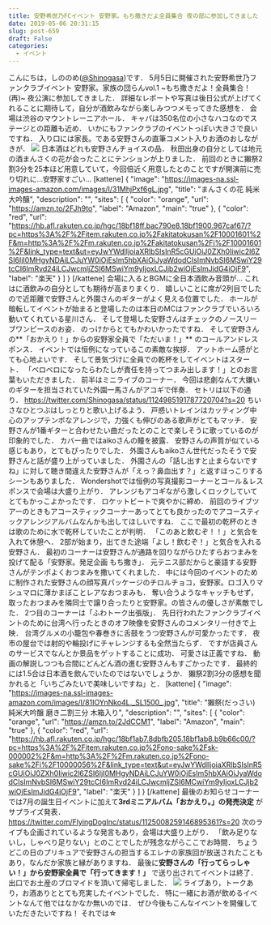 ```yaml
---
title: 安野希世乃FCイベント 安野家。もち撒きだよ全員集合 夜の部に参加してきました
date: 2019-05-06 20:31:15
slug: post-659
draft: False
categories:
  - イベント
---
```


こんにちは，しののめ([@Shinogasa](https://twitter.com/Shinogasa))です． 5月5日に開催された安野希世乃ファンクラブイベント 安野家。家族の団らんvol.1 ~もち撒きだよ！全員集合！(再)~ 夜公演に参加してきました． 詳細なレポートや写真は後日公式が上げてくれることに期待して，自分が酒飲みながら楽しみつつメモってきた感想を．    会場は渋谷のマウントレーニアホール． キャパは350名位の小さなハコなのでステージとの距離も近め． いかにもファンクラブのイベントっぽい大きさで良いですね．   入り口には家長。である安野さんの直筆コメント入りお酒のおしながきが． ![](/images/2019/05/P_20190505_174434-e1557118364399-1024x642.jpg) 日本酒はどれも安野さんチョイスの品． 秋田出身の自分としては地元の酒まんさくの花が会ったことにテンションが上りました． 前回のときに獺祭2割3分を25本ほど用意していて，今回倍近く用意したとのことですが開演前に売り切れに…安野家すごい… [kattene] { "image": "https://images-na.ssl-images-amazon.com/images/I/31MhjPxf6gL.jpg", "title": "まんさくの花 純米大吟醸", "description": "", "sites": [ { "color": "orange", "url": "https://amzn.to/2FJh9to", "label": "Amazon", "main": "true" }, { "color": "red", "url": "https://hb.afl.rakuten.co.jp/hgc/18bf18ff.bac790e8.18bf1900.967caf67/?pc=https%3A%2F%2Fitem.rakuten.co.jp%2Fakitatokusan%2F10001601%2F&m=http%3A%2F%2Fm.rakuten.co.jp%2Fakitatokusan%2Fi%2F10001601%2F&link_type=text&ut=eyJwYWdlIjoiaXRlbSIsInR5cGUiOiJ0ZXh0Iiwic2l6ZSI6IjI0MHgyNDAiLCJuYW0iOjEsIm5hbXAiOiJyaWdodCIsImNvbSI6MSwiY29tcCI6ImRvd24iLCJwcmljZSI6MSwiYm9yIjoxLCJjb2wiOjEsImJidG4iOjF9", "label": "楽天" } ] } [/kattene] 会場に入るとBGMに全日本酒飲み音頭が… これはに酒飲みの自分としても期待が高まりまくり． 嬉しいことに席が2列目でしたので近距離で安野さんと外園さんのギターがよく見える位置でした．   ホールが暗転してイベントが始まると登場したのは本日のMCはファンクラブでいろいろ動いてくれている星川さん． そして登場した安野さんはチェックのノースリーブワンピースのお姿． のっけからとてもかわいかったですね． そして安野さんの**「おかえり！」からの安野家全員で「ただいま！」** のコールアンドレスポンス． イベントでは恒例になっているこの素敵な挨拶． アットホーム感がとても心地よいです． そして景気づけに全員での乾杯をしてイベントはスタート． 「ベロベロになったらわたしが責任を持ってつまみ出します！」とのお言葉もいただきました．   前半はミニライブのコーナー． 今回は悲劇なんて大嫌いのギターを担当されていた外園一馬さんがアコギで伴奏． セトリは以下の通り． https://twitter.com/Shinogasa/status/1124985191787720704?s=20 ちいさなひとつぶはしっとりと歌い上げるよう． 戸惑いトレインはカッティング中心のアップテンポなアレンジで，力強くも伸びのある歌声がとてもマッチ． 安野さんが1番ギターと合わせたい曲だったとのことで楽しそうに歌っているのが印象的でした． カバー曲ではaikoさんの瞳を披露． 安野さんの声質が似ている感じもあり，とてもぴったりでした． 外園さんもaikoさん世代だったそうで安野さんと話が盛り上がっていました． 外園さんの「話し出すと止まらないですね」に対して聴き間違えた安野さんが「えっ？鼻血出す？」と返すほっこりするシーンもありました． Wondershotでは恒例の写真撮影コーナーとコール＆レスポンスで会場は大盛り上がり． アレンジもアコギながら激しくロックしていてとてもかっこよかったです． ロケットビートで爽やかに締め． 前回のライブツアーのときもアコースティックコーナーあってとても良かったのでアコースティックアレンジアルバムなんかも出してほしいですね．   ここで最初の乾杯のときは歌のために水で乾杯していたことが判明． 「このあと飲むぞ！！」と気合を入れて休憩へ．   2部が始まり，出てきた途端「よし！飲むぞ！」と気合を入れる安野さん． 最初のコーナーは安野さんが通路を回りながらひたすらおつまみを投げて配る「安野家。発足企画 もち撒き」． 元テニス部だからと豪語する安野さんがテンポよくおつまみを撒いてくれました． 中には今回のイベントのために制作された安野さんの顔写真パッケージのチロルチョコ，安野家。ロゴ入りマシュマロに薄かまぼことレアなおつまみも． 奪い合うようなキャッチもせず，取ったおつまみを隣同士で譲り合ったりと安野家。の皆さんの優しさが素敵でした．   2つ目のコーナーは「ふわトーク出張版」． 先日行われたファンクラブイベントのために台湾へ行ったときのオフ映像を安野さんのコメンタリー付きで上映． 台湾グルメの小籠包や春巻きに舌鼓をうつ安野さんが可愛かったです． 夜市の屋台では射的や輪投げにチャレンジするも全然当たらず． ですが店員さんのサービスでなんとか景品をゲットすることに成功． 可愛さは正義ですね．   動画の解説しつつも合間にどんどん酒の進む安野さんもすごかったです． 最終的には1.5合は日本酒を飲んでいたのではないでしょうか． 獺祭2割3分の感想を聞かれると「いちごみたいで美味しいですね」と． [kattene] { "image": "https://images-na.ssl-images-amazon.com/images/I/81IOYnNko4L._SL1500_.jpg", "title": "獺祭(だっさい) 純米大吟醸 磨き二割三分 木箱入り", "description": "", "sites": [ { "color": "orange", "url": "https://amzn.to/2JdCCM1", "label": "Amazon", "main": "true" }, { "color": "red", "url": "https://hb.afl.rakuten.co.jp/hgc/18bf1ab7.8dbfb205.18bf1ab8.b9b66c00/?pc=https%3A%2F%2Fitem.rakuten.co.jp%2Fono-sake%2Fsk-000002%2F&m=http%3A%2F%2Fm.rakuten.co.jp%2Fono-sake%2Fi%2F10000056%2F&link_type=text&ut=eyJwYWdlIjoiaXRlbSIsInR5cGUiOiJ0ZXh0Iiwic2l6ZSI6IjI0MHgyNDAiLCJuYW0iOjEsIm5hbXAiOiJyaWdodCIsImNvbSI6MSwiY29tcCI6ImRvd24iLCJwcmljZSI6MCwiYm9yIjoxLCJjb2wiOjEsImJidG4iOjF9", "label": "楽天" } ] } [/kattene] 最後のお知らせコーナーでは7月の誕生日イベントに加えて**3rdミニアルバム「おかえり。」の発売決定** がサプライズ発表． https://twitter.com/FlyingDogInc/status/1125008259146895361?s=20 次のライブも企画されているような発言もあり，会場は大盛り上がり． 「飲み足りないし，しゃべり足りない」とのことでしたが残念ながらここでお時間． ちょうどこの日のプリキュアで安野さんの担当するエレナの家族回が放送されたこともあり，なんだか家族と縁がありますね． 最後に**安野さんの「行ってらっしゃい！」から安野家全員で「行ってきます！」** で送り出されてイベントは終了． 出口でお土産のブロマイドを頂いて帰宅しました． ![](/images/2019/05/P_20190506_200225-1024x768.jpg)   ライブあり，トークあり，お酒ありととても充実したイベントでした． 特に一緒にお酒が飲めるイベントなんて他ではなかなか無いのでは． ぜひ今後もこんなイベントを開催していただきたいですね！ それでは☆

